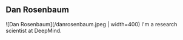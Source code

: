 ## Dan Rosenbaum

![Dan Rosenbaum](/danrosenbaum.jpeg | width=400) I'm a research scientist at DeepMind.

